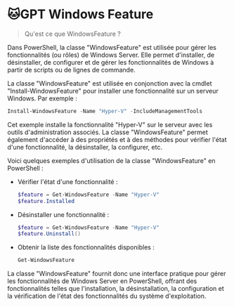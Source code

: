 # :cat:GPT Windows Feature

> Qu'est ce que WindowsFeature ?
>

Dans PowerShell, la classe "WindowsFeature" est utilisée pour gérer les fonctionnalités (ou rôles) de Windows Server. Elle permet d'installer, de désinstaller, de configurer et de gérer les fonctionnalités de Windows à partir de scripts ou de lignes de commande.

La classe "WindowsFeature" est utilisée en conjonction avec la cmdlet "Install-WindowsFeature" pour installer une fonctionnalité sur un serveur Windows. Par exemple :

```powershell
Install-WindowsFeature -Name "Hyper-V" -IncludeManagementTools
```

Cet exemple installe la fonctionnalité "Hyper-V" sur le serveur avec les outils d'administration associés. La classe "WindowsFeature" permet également d'accéder à des propriétés et à des méthodes pour vérifier l'état d'une fonctionnalité, la désinstaller, la configurer, etc.

Voici quelques exemples d'utilisation de la classe "WindowsFeature" en PowerShell :

- Vérifier l'état d'une fonctionnalité :
  ```powershell
  $feature = Get-WindowsFeature -Name "Hyper-V"
  $feature.Installed
  ```

- Désinstaller une fonctionnalité :
  ```powershell
  $feature = Get-WindowsFeature -Name "Hyper-V"
  $feature.Uninstall()
  ```

- Obtenir la liste des fonctionnalités disponibles :
  ```powershell
  Get-WindowsFeature
  ```

La classe "WindowsFeature" fournit donc une interface pratique pour gérer les fonctionnalités de Windows Server en PowerShell, offrant des fonctionnalités telles que l'installation, la désinstallation, la configuration et la vérification de l'état des fonctionnalités du système d'exploitation.
